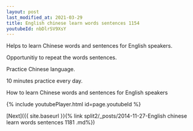 ```yaml
---
layout: post
last_modified_at: 2021-03-29
title: English chinese learn words sentences 1154 
youtubeId: nbDlrSV9XsY
---
```

 
 
Helps to learn Chinese words and sentences for English speakers.

Opportunitiy to repeat the words sentences. 

Practice Chinese language. 
 
10 minutes practice every day. 
 
How to learn Chinese words and sentences for English speakers 
 
{% include youtubePlayer.html id=page.youtubeId %}
 
 
[Next]({{ site.baseurl }}{% link  split2/_posts/2014-11-27-English chinese learn words sentences 1181 .md%})
 
